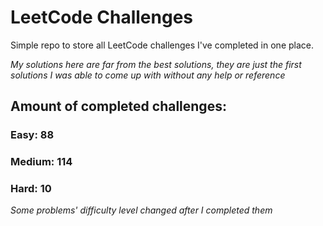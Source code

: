 
# LeetCode Challenges

Simple repo to store all LeetCode challenges I've completed in one place.

<i>My solutions here are far from the best solutions, they are just the first solutions I was able to come up with without any help or reference</i>

## Amount of completed challenges:

### Easy: 88

### Medium: 114

### Hard: 10

<i>Some problems' difficulty level changed after I completed them</i>
